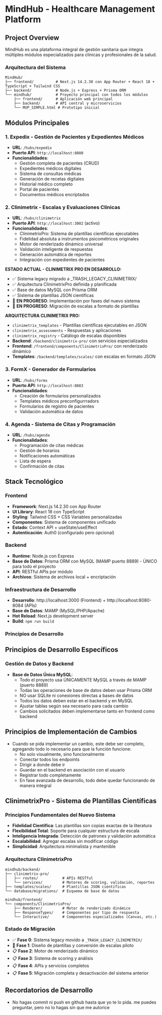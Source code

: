# MindHub - Healthcare Management Platform

## Project Overview

MindHub es una plataforma integral de gestión sanitaria que integra múltiples módulos especializados para clínicas y profesionales de la salud.

### Arquitectura del Sistema

```
MindHub/
├── frontend/          # Next.js 14.2.30 con App Router + React 18 + TypeScript + Tailwind CSS
├── backend/           # Node.js + Express + Prisma ORM
└── mindhub/           # Proyecto principal con todos los módulos
    ├── frontend/      # Aplicación web principal
    ├── backend/       # API central y microservicios
    └── MVP_SIMPLE.html # Prototipo inicial
```

## Módulos Principales

### 1. **Expedix** - Gestión de Pacientes y Expedientes Médicos
- **URL**: `/hubs/expedix`
- **Puerto API**: `http://localhost:8080`
- **Funcionalidades**:
  - Gestión completa de pacientes (CRUD)
  - Expedientes médicos digitales
  - Sistema de consultas médicas
  - Generación de recetas digitales
  - Historial médico completo
  - Portal de pacientes
  - Documentos médicos encriptados

### 2. **Clinimetrix** - Escalas y Evaluaciones Clínicas
- **URL**: `/hubs/clinimetrix`
- **Puerto API**: `http://localhost:3002` (activo)
- **Funcionalidades**:
  - ClinimetrixPro: Sistema de plantillas científicas ejecutables
  - Fidelidad absoluta a instrumentos psicométricos originales
  - Motor de renderizado dinámico universal
  - Validación inteligente de respuestas
  - Generación automática de reportes
  - Integración con expedientes de pacientes

**ESTADO ACTUAL - CLINIMETRIX PRO EN DESARROLLO:**
- ✅ Sistema legacy migrado a _TRASH_LEGACY_CLINIMETRIX/
- ✅ Arquitectura ClinimetrixPro definida y planificada
- ✅ Base de datos MySQL con Prisma ORM
- ✅ Sistema de plantillas JSON científicas
- 🚧 **EN PROGRESO**: Implementación por fases del nuevo sistema
- 🚧 **EN PROGRESO**: Migración de escalas a formato de plantillas

**ARQUITECTURA CLINIMETRIX PRO:**
- `clinimetrix_templates` - Plantillas científicas ejecutables en JSON
- `clinimetrix_assessments` - Respuestas y aplicaciones
- `clinimetrix_registry` - Catálogo de escalas disponibles
- **Backend**: `/backend/clinimetrix-pro/` con servicios especializados
- **Frontend**: `/frontend/components/ClinimetrixPro/` con renderizado dinámico
- **Templates**: `/backend/templates/scales/` con escalas en formato JSON

### 3. **FormX** - Generador de Formularios
- **URL**: `/hubs/formx`
- **Puerto API**: `http://localhost:8083`
- **Funcionalidades**:
  - Creación de formularios personalizados
  - Templates médicos preconfigurrradors
  - Formularios de registro de pacientes
  - Validación automática de datos

### 4. **Agenda** - Sistema de Citas y Programación
- **URL**: `/hubs/agenda`
- **Funcionalidades**:
  - Programación de citas médicas
  - Gestión de horarios
  - Notificaciones automáticas
  - Lista de espera
  - Confirmación de citas

## Stack Tecnológico

### Frontend
- **Framework**: Next.js 14.2.30 con App Router
- **UI Library**: React 18 con TypeScript
- **Styling**: Tailwind CSS + CSS Variables personalizadas
- **Componentes**: Sistema de componentes unificado
- **Estado**: Context API + useState/useEffect
- **Autenticación**: Auth0 (configurado pero opcional)

### Backend
- **Runtime**: Node.js con Express
- **Base de Datos**: Prisma ORM con MySQL (MAMP puerto 8889) - ÚNICO para todo el proyecto
- **API**: RESTful APIs por módulo
- **Archivos**: Sistema de archivos local + encriptación

### Infraestructura de Desarrollo
- **Desarrollo**: http://localhost:3000 (Frontend) + http://localhost:8080-8084 (APIs)
- **Base de Datos**: MAMP (MySQL/PHP/Apache)
- **Hot Reload**: Next.js development server
- **Build**: `npm run build`

### Principios de Desarrollo

## Principios de Desarrollo Específicos

### Gestión de Datos y Backend
- **Base de Datos Única MySQL**: 
  - Todo el proyecto usa ÚNICAMENTE MySQL a través de MAMP (puerto 8889)
  - Todas las operaciones de base de datos deben usar Prisma ORM
  - NO usar SQLite ni conexiones directas a bases de datos
  - Todos los datos deben estar en el backend y en MySQL
  - Ajustar tablas según sea necesario para cada cambio
  - Cambios solicitados deben implementarse tanto en frontend como backend

## Principios de Implementación de Cambios
- Cuando se pida implementar un cambio, este debe ser completo, agregando todo lo necesario para que la función funcione:
  - No solo visualmente, sino funcionalmente
  - Conectar todos los endpoints
  - Dirigir a donde debe ir
  - Guardar en el backend en asociación con el usuario
  - Registrar todo completamente
  - En fase avanzada de desarrollo, todo debe quedar funcionando de manera integral

## ClinimetrixPro - Sistema de Plantillas Científicas

### Principios Fundamentales del Nuevo Sistema
- **Fidelidad Científica**: Las plantillas son copias exactas de la literatura
- **Flexibilidad Total**: Soporte para cualquier estructura de escala
- **Inteligencia Integrada**: Detección de patrones y validación automática
- **Escalabilidad**: Agregar escalas sin modificar código
- **Simplicidad**: Arquitectura minimalista y mantenible

### Arquitectura ClinimetrixPro
```
mindhub/backend/
├── clinimetrix-pro/
│   ├── routes/           # APIs RESTful
│   └── services/         # Motores de scoring, validación, reportes
├── templates/scales/     # Plantillas JSON científicas
└── database/migrations/  # Esquema de base de datos

mindhub/frontend/
└── components/ClinimetrixPro/
    ├── Renderer/         # Motor de renderizado dinámico
    ├── ResponseTypes/    # Componentes por tipo de respuesta
    └── Interactive/      # Componentes especializados (Canvas, etc.)
```

### Estado de Migración
- ✅ **Fase 0**: Sistema legacy movido a `_TRASH_LEGACY_CLINIMETRIX/`
- 🚧 **Fase 1**: Diseño de plantillas y conversión de escalas piloto
- 📋 **Fase 2**: Motor de renderizado dinámico
- 📋 **Fase 3**: Sistema de scoring y análisis
- 📋 **Fase 4**: APIs y servicios completos
- 📋 **Fase 5**: Migración completa y desactivación del sistema anterior

## Recordatorios de Desarrollo
- No hagas commit ni push en github hasta que yo te lo pida. me puedes preguntar, pero no lo hagas sin que me autorice